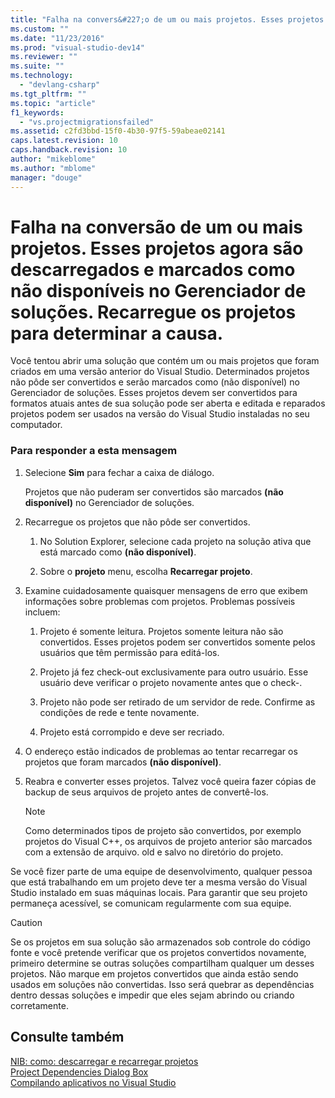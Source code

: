 ```yaml
---
title: "Falha na convers&#227;o de um ou mais projetos. Esses projetos agora s&#227;o descarregados e marcados como n&#227;o dispon&#237;veis no Gerenciador de solu&#231;&#245;es. Recarregue os projetos para determinar a causa. | Microsoft Docs"
ms.custom: ""
ms.date: "11/23/2016"
ms.prod: "visual-studio-dev14"
ms.reviewer: ""
ms.suite: ""
ms.technology: 
  - "devlang-csharp"
ms.tgt_pltfrm: ""
ms.topic: "article"
f1_keywords: 
  - "vs.projectmigrationsfailed"
ms.assetid: c2fd3bbd-15f0-4b30-97f5-59abeae02141
caps.latest.revision: 10
caps.handback.revision: 10
author: "mikeblome"
ms.author: "mblome"
manager: "douge"
---
```

# Falha na convers&#227;o de um ou mais projetos. Esses projetos agora s&#227;o descarregados e marcados como n&#227;o dispon&#237;veis no Gerenciador de solu&#231;&#245;es. Recarregue os projetos para determinar a causa.
Você tentou abrir uma solução que contém um ou mais projetos que foram criados em uma versão anterior do Visual Studio. Determinados projetos não pôde ser convertidos e serão marcados como \(não disponível\) no Gerenciador de soluções. Esses projetos devem ser convertidos para formatos atuais antes de sua solução pode ser aberta e editada e reparados projetos podem ser usados na versão do Visual Studio instaladas no seu computador.  
  
### Para responder a esta mensagem  
  
1.  Selecione **Sim** para fechar a caixa de diálogo.  
  
     Projetos que não puderam ser convertidos são marcados **\(não disponível\)** no Gerenciador de soluções.  
  
2.  Recarregue os projetos que não pôde ser convertidos.  
  
    1.  No Solution Explorer, selecione cada projeto na solução ativa que está marcado como **\(não disponível\)**.  
  
    2.  Sobre o **projeto** menu, escolha **Recarregar projeto**.  
  
3.  Examine cuidadosamente quaisquer mensagens de erro que exibem informações sobre problemas com projetos. Problemas possíveis incluem:  
  
    1.  Projeto é somente leitura. Projetos somente leitura não são convertidos. Esses projetos podem ser convertidos somente pelos usuários que têm permissão para editá\-los.  
  
    2.  Projeto já fez check\-out exclusivamente para outro usuário. Esse usuário deve verificar o projeto novamente antes que o check\-.  
  
    3.  Projeto não pode ser retirado de um servidor de rede. Confirme as condições de rede e tente novamente.  
  
    4.  Projeto está corrompido e deve ser recriado.  
  
4.  O endereço estão indicados de problemas ao tentar recarregar os projetos que foram marcados **\(não disponível\)**.  
  
5.  Reabra e converter esses projetos. Talvez você queira fazer cópias de backup de seus arquivos de projeto antes de convertê\-los.  
  
    > [!NOTE]
    >  Como determinados tipos de projeto são convertidos, por exemplo projetos do Visual C\+\+, os arquivos de projeto anterior são marcados com a extensão de arquivo. old e salvo no diretório do projeto.  
  
 Se você fizer parte de uma equipe de desenvolvimento, qualquer pessoa que está trabalhando em um projeto deve ter a mesma versão do Visual Studio instalado em suas máquinas locais. Para garantir que seu projeto permaneça acessível, se comunicam regularmente com sua equipe.  
  
> [!CAUTION]
>  Se os projetos em sua solução são armazenados sob controle do código fonte e você pretende verificar que os projetos convertidos novamente, primeiro determine se outras soluções compartilham qualquer um desses projetos. Não marque em projetos convertidos que ainda estão sendo usados em soluções não convertidas. Isso será quebrar as dependências dentro dessas soluções e impedir que eles sejam abrindo ou criando corretamente.  
  
## Consulte também  
 [NIB: como: descarregar e recarregar projetos](http://msdn.microsoft.com/pt-br/abc0155b-8fcb-4ffc-95b6-698518a7100b)   
 [Project Dependencies Dialog Box](http://msdn.microsoft.com/pt-br/d66e48c3-3722-40dd-99b4-53d93cac128e)   
 [Compilando aplicativos no Visual Studio](../ide/compiling-and-building-in-visual-studio.md)